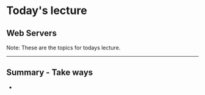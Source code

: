 <!-- Start -->
# Today's lecture <!-- {_style="font-size:140%"} -->
## Web Servers

Note:
These are the topics for todays lecture.


---
## Summary - Take ways
*
